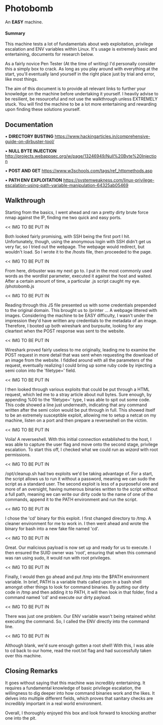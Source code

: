 <h1> Photobomb </h1>

An <b>EASY</b> machine.

<h4>Summary</h4>

This machine tests a lot of fundamentals about web exploitation, privilege escalation and ENV variables within Linux. It's usage is extremely basic and entertaining, documents for research below.

As a fairly novice Pen Tester (At the time of writing) I'd personally consider this a simply box to crack. As long as you play around with everything at the start, you'll eventually land yourself in the right place just by trial and error, like most things.

The aim of this document is to provide all relevant links to further your knowledge on the machine before undertaking it yourself. I heavily advise to be resilient, be resourceful and not use the walkthrough unless EXTREMELY stuck. You will find the machine to be a lot more entertaining and rewarding upon finding these solutions yourself. 


<h2> Documentation </h2>

• <b>DIRECTORY BUSTING</b> https://www.hackingarticles.in/comprehensive-guide-on-dirbuster-tool/

• <b>NULL BYTE INJECTION</b> http://projects.webappsec.org/w/page/13246949/Null%20Byte%20Injection

• <b>POST AND GET</b> https://www.w3schools.com/tags/ref_httpmethods.asp

• <b>PATH ENV EXPLOITATION</b> https://systemweakness.com/linux-privilege-escalation-using-path-variable-manipulation-64325ab05469


<h2> Walkthrough </h2>

Starting from the basics, I went ahead and ran a pretty dirty brute force nmap against the IP, finding me two quick and easy ports.

<< IMG TO BE PUT IN 

Both looked fairly promising, with SSH being the first port I hit. Unfortunately, though, using the anonymous login with SSH didn't get us very far, so I tried out the webpage. The webpage would redirect, but wouldn't load. So I wrote it to the /hosts file, then proceeded to the page.

<< IMG TO BE PUT IN

From here, dirbuster was my next go to. I put in the most commonly used words as the wordlist parameter, executed it against the host and waited. After a certain amount of time, a particular .js script caught my eye. /photobomb.js

<< IMG TO BE PUT IN

Reading through this JS file presented us with some credentials prepended to the original domain. This brought us to /printer ... A webpage littered with images. Considering the machine to be EASY difficulty, I wasn't under the impression they'd have written any credentials to the metadata of an image. Therefore, I booted up both wireshark and burpsuite, looking for any cleartext when the POST response was sent to the website.

<< IMG TO BE PUT IN

Wireshark proved fairly useless to me originally, leading me to examine the POST request in more detail that was sent when requesting the download of an image from the website. I fiddled around with all the parameters of the request, eventually realizing I could bring up some ruby code by injecting a semi colon into the 'filetype=' field.

<< IMG TO BE PUT IN

I then looked through various exploits that could be put through a HTML request, which led me to a stray article about null bytes. Sure enough, by appending %00 to the 'filetype=' type, I was able to spit out some code. This code showed a line just underneath, indicating that any command written after the semi colon would be put through in full. This showed itself to be an extremely susceptible exploit, allowing me to setup a netcat on my machine, listen on a port and then prepare a reverseshell on the victim.

<< IMG TO BE PUT IN

Voila! A reverseshell. With this initial connection established to the host, I was able to capture the user flag and move onto the second stage, privilege escalation. To start this off, I checked what we could run as <i>wizard</i> with root permissions.

<< IMG TO BE PUT IN

/opt/cleanup.sh had two exploits we'd be taking advantage of. For a start, the script allows us to run it without a password, meaning we can sudo the script as a standard user. The second exploit is less of a purposeful one and more of an oversight, having numerous binaries written to the script without a full path, meaning we can write our dirty code to the name of one of the commands, append it to the PATH environment and run the script.

<< IMG TO BE PUT IN

I chose the 'cd' binary for this exploit. I first changed directory to /tmp. A cleaner environment for me to work in. I then went ahead and wrote the binary for bash into a new fake file named 'cd'. 

<< IMG TO BE PUT IN

Great. Our malicious payload is now set up and ready for us to execute. I then ensured the SUID owner was 'root', ensuring that when this command was ran using sudo, it would run with root privileges.

<< IMG TO BE PUT IN

Finally, I would then go ahead and put /tmp into the $PATH environment variable. In brief, PATH is a variable thats called upon in a bash shell amongst other things to look for command binaries. By putting our dirty code in /tmp and then adding it to PATH, it will then look in that folder, find a command named 'cd' and execute our dirty payload.

<< IMG TO BE PUT IN

There was just one problem. Our ENV variable wasn't being retained whilst executing the command. So, I called the ENV directly into the command line.

<< IMG TO BE PUT IN

Although blank, we'd sure enough gotten a root shell! With this, I was able to cd back to our home, read the root.txt flag and had successfully taken over this machine.

<h2> Closing Remarks </h2>

It goes without saying that this machine was incredibly entertaining. It requires a fundamental knowledge of basic privilege escalation, the willingness to dig deeper into how command binaries work and the likes. It delves into multiple different fields, which proves that sanitary checks are incredibly important in a real world environment.

Overall, I thoroughly enjoyed this box and look forward to knocking another one into the pit.

